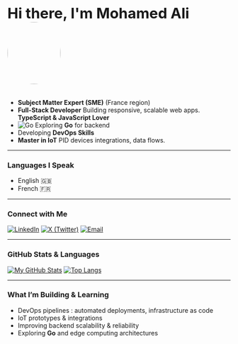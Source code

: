 # <div >  <h3>   Hi there, I'm Mohamed Ali    <img src="https://i.imgur.com/6Myi0y6.gif"         width="120" height="140"         style="border-radius:50%; vertical-align:middle;"> </h1>  </div>


- **Subject Matter Expert (SME)**  (France region)  
- **Full-Stack Developer**  Building responsive, scalable web apps.
  **TypeScript & JavaScript Lover**
- ![Go](https://img.shields.io/badge/Go-00ADD8?logo=go&logoColor=white) Exploring **Go** for backend
- Developing **DevOps Skills**
- **Master in IoT**  PID devices integrations, data flows. 

---

### Languages I Speak
- English 🇬🇧  
- French 🇫🇷  

---

### Connect with Me

[![LinkedIn](https://img.shields.io/badge/LinkedIn-0077B5?logo=linkedin&logoColor=white)](https://www.linkedin.com/in/romdhani-mohamed-ali-5389aa183/) [![X (Twitter)](https://img.shields.io/badge/X-1DA1F2?logo=x&logoColor=white)](https://x.com/MohamedAlirom)   [![Email](https://img.shields.io/badge/Email-D14836?logo=gmail&logoColor=white)](mailto:romdhanimohamedali06@gmail.com)

---

### GitHub Stats & Languages  

[![My GitHub Stats](https://github-readme-stats.vercel.app/api?username=Romdhani-void&show_icons=true&theme=default)](https://github.com/Romdhani-void)  [![Top Langs](https://github-readme-stats.vercel.app/api/top-langs/?username=Romdhani-void&layout=compact&theme=default&hide=html,css,scss)](https://github.com/Romdhani-void)



---

### What I’m Building & Learning

- DevOps pipelines : automated deployments, infrastructure as code  
- IoT prototypes & integrations 
- Improving backend scalability & reliability
- Exploring **Go** and edge computing architectures

















